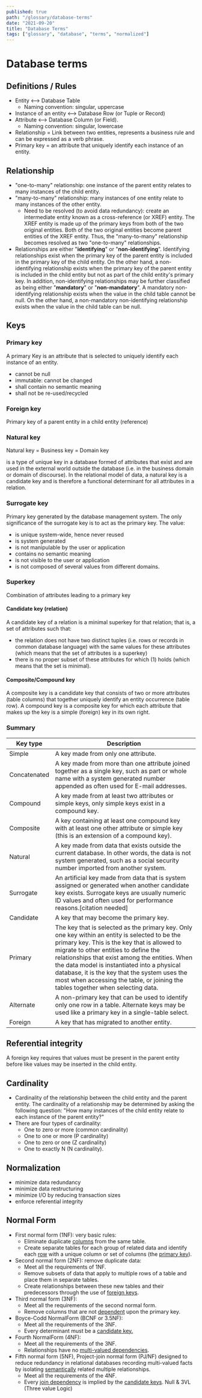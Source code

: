 ```yaml
---
published: true
path: "/glossary/database-terms"
date: "2021-09-20"
title: "Database Terms"
tags: ["glossary", "database", "terms", "normalized"]
---
```


# Database terms

## Definitions / Rules

- Entity <--> Database Table
  - Naming convention: singular, uppercase
- Instance of an entity <--> Database Row (or Tuple or Record)
- Attribute <--> Database Column (or Field).
  - Naming convention: singular, lowercase
- Relationship = Link between two entities, represents a business rule and can be expressed as a verb phrase.
- Primary key = an attribute that uniquely identify each instance of an entity.

## Relationship

- "one-to-many" relationship: one instance of the parent entity relates to many instances of the child entity.
- "many-to-many" relationship: many instances of one entity relate to many instances of the other entity.
  - Need to be resolved (to avoid data redundancy): create an intermediate entity known as a cross-reference (or XREF) entity. The XREF entity is made up of the primary keys from both of the two original entities. Both of the two original entities become parent entities of the XREF entity. Thus, the "many-to-many" relationship becomes resolved as two "one-to-many" relationships.
- Relationships are either "**identifying**" or "**non-identifying**". Identifying relationships exist when the primary key of the parent entity is included in the primary key of the child entity. On the other hand, a non-identifying relationship exists when the primary key of the parent entity is included in the child entity but not as part of the child entity's primary key. In addition, non-identifying relationships may be further classified as being either "**mandatory**" or "**non-mandatory**". A mandatory non-identifying relationship exists when the value in the child table cannot be null. On the other hand, a non-mandatory non-identifying relationship exists when the value in the child table can be null.

## Keys

### Primary key

A primary Key is an attribute that is selected to uniquely identify each instance of an entity.

- cannot be null
- immutable: cannot be changed
- shall contain no semantic meaning
- shall not be re-used/recycled

### Foreign key

Primary key of a parent entity in a child entity (reference)

### Natural key

Natural key = Business key = Domain key

is a type of unique key in a database formed of attributes that exist and are used in the external world outside the database (i.e. in the business domain or domain of discourse). In the relational model of data, a natural key is a candidate key and is therefore a functional determinant for all attributes in a relation.

### Surrogate key

Primary key generated by the database management system. The only significance of the surrogate key is to act as the primary key. The value:

- is unique system-wide, hence never reused
- is system generated
- is not manipulable by the user or application
- contains no semantic meaning
- is not visible to the user or application
- is not composed of several values from different domains.

### Superkey

Combination of attributes leading to a primary key

#### Candidate key (relation)

A candidate key of a relation is a minimal superkey for that relation; that is, a set of attributes such that:

- the relation does not have two distinct tuples (i.e. rows or records in common database language) with the same values for these attributes (which means that the set of attributes is a superkey)
- there is no proper subset of these attributes for which (1) holds (which means that the set is minimal).

#### Composite/Compound key

A composite key is a candidate key that consists of two or more attributes (table columns) that together uniquely identify an entity occurrence (table row). A compound key is a composite key for which each attribute that makes up the key is a simple (foreign) key in its own right.

### Summary

| Key type | Description |
| -------- | ----------- |
| Simple  | A key made from only one attribute. |
| Concatenated  | A key made from more than one attribute joined together as a single key, such as part or whole name with a system generated number appended as often used for E-mail addresses. |
| Compound  | A key made from at least two attributes or simple keys, only simple keys exist in a compound key. |
| Composite  | A key containing at least one compound key with at least one other attribute or simple key (this is an extension of a compound key). |
| Natural  | A key made from data that exists outside the current database. In other words, the data is not system generated, such as a social security number imported from another system. |
| Surrogate  | An artificial key made from data that is system assigned or generated when another candidate key exists. Surrogate keys are usually numeric ID values and often used for performance reasons.[citation needed] |
| Candidate  | A key that may become the primary key. |
| Primary  | The key that is selected as the primary key. Only one key within an entity is selected to be the primary key. This is the key that is allowed to migrate to other entities to define the relationships that exist among the entities. When the data model is instantiated into a physical database, it is the key that the system uses the most when accessing the table, or joining the tables together when selecting data. |
| Alternate  | A non-primary key that can be used to identify only one row in a table. Alternate keys may be used like a primary key in a single-table select. |
| Foreign  | A key that has migrated to another entity. |

## Referential integrity

A foreign key requires that values must be present in the parent entity before like values may be inserted in the child entity.

## Cardinality

- Cardinality of the relationship between the child entity and the parent entity. The cardinality of a relationship may be determined by asking the following question: "How many instances of the child entity relate to each instance of the parent entity?"
- There are four types of cardinality:
  - One to zero or more (common cardinality)
  - One to one or more (P cardinality)
  - One to zero or one (Z cardinality)
  - One to exactly N (N cardinality).

## Normalization

- minimize data redundancy
- minimize data restructuring
- minimize I/O by reducing transaction sizes
- enforce referential integrity

## Normal Form

- First normal form (1NF): very basic rules:
  - Eliminate duplicate [columns](http://databases.about.com/library/glossary/bldef-column.htm) from the same table.
  - Create separate tables for each group of related data and identify each [row](http://databases.about.com/library/glossary/bldef-row.htm) with a unique column or set of columns (the [primary key](http://databases.about.com/library/glossary/bldef-primarykey.htm)).
- Second normal form (2NF): remove duplicate data:
  - Meet all the requirements of 1NF.
  - Remove subsets of data that apply to multiple rows of a table and place them in separate tables.
  - Create relationships between these new tables and their predecessors through the use of [foreign keys](http://databases.about.com/library/glossary/bldef-foreignkey.htm).
- Third normal form (3NF):
  - Meet all the requirements of the second normal form.
  - Remove columns that are not [dependent](http://databases.about.com/od/specificproducts/a/Database-Dependency.htm) upon the primary key.
- Boyce-Codd NormalForm (BCNF or 3.5NF):
  - Meet all the requirements of the 3NF.
  - Every determinant must be a [candidate key.](http://databases.about.com/cs/specificproducts/g/candidate.htm)
- Fourth NormalForm (4NF):
  - Meet all the requirements of the 3NF.
  - Relationships have no [multi-valued dependencies](http://databases.about.com/od/specificproducts/g/multivalued-dependency.htm).
- Fifth normal form (5NF), Project-join normal form (PJ/NF) designed to reduce redundancy in relational databases recording multi-valued facts by isolating [semantically](http://en.wikipedia.org/wiki/Semantically) related multiple relationships.
  - Meet all the requirements of the 4NF.
  - Every [join dependency](http://en.wikipedia.org/wiki/Join_dependency) is implied by the [candidate keys](http://en.wikipedia.org/wiki/Candidate_key).
Null & 3VL (Three value Logic)
